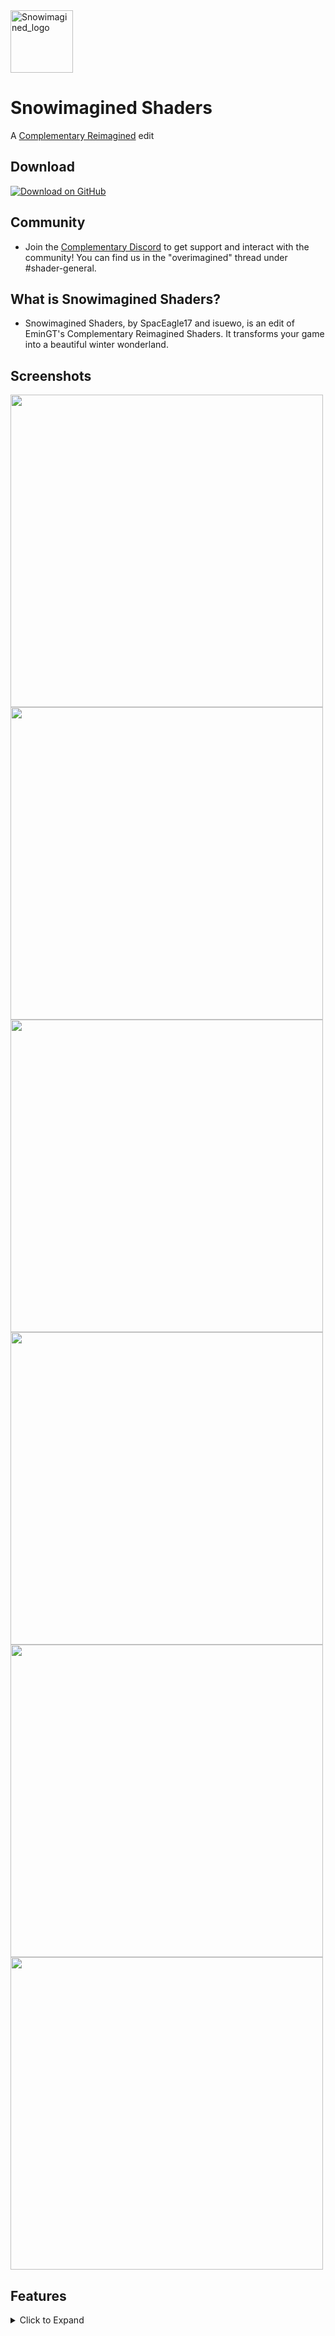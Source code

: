 <img src="https://user-images.githubusercontent.com/46494907/203031082-358d5c60-a354-483a-94a3-44ae33409bfe.png" alt="Snowimagined_logo" width="100" height="auto" />
  <h1>Snowimagined Shaders</h1>
  
  A [Complementary Reimagined](https://www.complementary.dev/reimagined/) edit 

## Download
[![Download on GitHub](https://img.shields.io/badge/-GitHub-99e0ff?style=for-the-badge&logo=github&logoColor=40463C)](https://github.com/OverimaginedShaders/Snowimagined/archive/refs/heads/main.zip)

## Community
* Join the [Complementary Discord](https://discord.gg/A6faFYt) to get support and interact with the community! You can find us in the "overimagined" thread under #shader-general.

## What is Snowimagined Shaders?

* Snowimagined Shaders, by SpacEagle17 and isuewo, is an edit of EminGT's Complementary Reimagined Shaders. It transforms your game into a beautiful winter wonderland.

## Screenshots

<img src="https://user-images.githubusercontent.com/46494907/202925026-9edd82ff-6670-4c2d-8c45-cc031d9b073e.png" width="500" height="auto" />
<img src="https://user-images.githubusercontent.com/46494907/202925126-8cbe1ded-c6a9-411d-9791-ea7e868b27bb.png" width="500" height="auto" />
<img src="https://user-images.githubusercontent.com/46494907/202925138-dd164556-8144-46c7-9f11-6cffad10ab36.png" width="500" height="auto" />
<img src="https://user-images.githubusercontent.com/46494907/202925163-c2ef6b20-6182-4f91-a66a-3b05cc0b7d5d.png" width="500" height="auto" />
<img src="https://user-images.githubusercontent.com/46494907/202925404-93c3a2b5-a700-467d-98d5-a137635c0bbb.png" width="500" height="auto" />
<img src="https://user-images.githubusercontent.com/46494907/202925641-7cb03171-c8f9-406f-8dcf-ef902c39884e.png" width="500" height="auto" />

## Features
<details><summary>Click to Expand</summary>
<p>

* Snow works on all blocks including block entities like chests or player heads and translucent blocks like stained glass or ice
* Emission of emissive blocks is reduced if snow is on top
* Transparency of translucent blocks is reduced when snow is on top
* Snow doesn't generate if near a light source or if under blocks (it still generates below blocks like glass, unfortunately not fixable)
* The noise of snow can be configured to be either pixel-locked or non-pixel-locked, by default it is locked to the pixel grid
* The resolution or noise size can be configured. Options are 16x, 32x, 64x and 128x. Default is 16x
* An option to change the snow noise intensity exists wich makes the noise more or less apparent
* Snow has Integrated PBR properties, light can reflect on it
* On the sides of mycelium, path and grass blocks snow is also with a gradient generated
* The user can change the transparency of the snow in the settings
  
</p>
</details>
